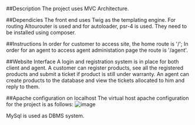 ##Description
The project uses MVC Architecture. 

##Dependicies
The front end uses Twig as the templating engine. For routing Altourouter is used and for autoloader, psr-4 is used. They need to be installed using composer.

##Instructions
In order for customer to access site, the home route is '/';
In order for an agent to access agent administation page the route is '/agent'.

##Website Interface
A login and registration system is in place for both client and agent.
A customer can register products, see all the registered products and submit a ticket if product is still under warranty.
An agent can create products to the database and view the tickets allocated to him and reply to them.


##Apache configuration on localhost
The virtual host apache configuration for the project is as follows:
![image](https://github.com/heyrya/kahuna-client/assets/3865985/f0123864-2d2c-42e6-a5a7-63f538b4f748)

MySql is used as DBMS system. 
